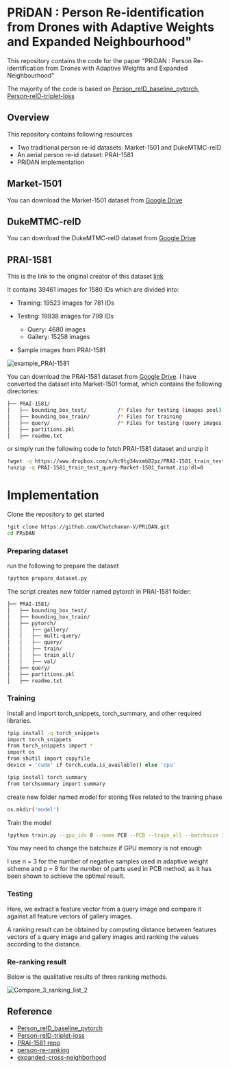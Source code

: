# PRiDAN : Person Re-identification from Drones with Adaptive Weights and Expanded Neighbourhood"
This repository contains the code for the paper "PRiDAN : Person Re-identification from Drones with Adaptive Weights and Expanded Neighbourhood"

The majority of the code is based on [Person_reID_baseline_pytorch](https://github.com/layumi/Person_reID_baseline_pytorch), [Person-reID-triplet-loss](https://github.com/layumi/Person-reID-triplet-loss)

## Overview
This repository contains following resources
- Two traditional person re-id datasets: Market-1501 and DukeMTMC-reID
- An aerial person re-id dataset: PRAI-1581
- PRiDAN implementation

## Market-1501
You can download the Market-1501 dataset from [Google Drive](https://drive.google.com/file/d/1_KwUvfhI-6iqNj2ZUBDJYBEcWYK7gv0L/view?usp=sharing)

## DukeMTMC-reID
You can download the DukeMTMC-reID dataset from [Google Drive](https://drive.google.com/file/d/1_iqu_Q0GtKU7e3r1VjhpcbNfGffADxdU/view?usp=sharing)
## PRAI-1581
This is the link to the original creator of this dataset [link](https://github.com/stormyoung/PRAI-1581)

It contains 39461 images for 1580 IDs which are divided into:
- Training: 19523 images for 781 IDs 
- Testing: 19938 images for 799 IDs 
  - Query: 4680 images
  - Gallery: 15258 images

- Sample images from PRAI-1581

![example_PRAI-1581](https://user-images.githubusercontent.com/94464876/149623340-10bda2ef-cbd4-4f2a-8ca4-229cac8f9903.png)
  
You can download the PRAI-1581 dataset from [Google Drive](https://drive.google.com/file/d/168UcmbW1twnq7F8BB_FtvPzCKiCLAMIp/view?usp=sharing).
I have converted the dataset into Market-1501 format, which contains the following directories:
```bash 
├── PRAI-1581/
│   ├── bounding_box_test/          /* Files for testing (images pool)
│   ├── bounding_box_train/         /* Files for training 
│   ├── query/                      /* Files for testing (query images)
│   ├── partitions.pkl 
│   ├── readme.txt
```
or simply run the following code to fetch PRAI-1581 dataset and unzip it
```bash 
!wget -q https://www.dropbox.com/s/hc9tg34vxmb82pz/PRAI-1581_train_test_query-Market-1501_format.zip?dl=0
!unzip -q PRAI-1581_train_test_query-Market-1501_format.zip?dl=0
```
# Implementation
Clone the repository to get started
```bash 
!git clone https://github.com/Chatchanan-V/PRiDAN.git
cd PRiDAN
```
### Preparing dataset
run the following to prepare the dataset 
```bash 
!python prepare_dataset.py
```
The script creates new folder named pytorch in PRAI-1581 folder:
```bash 
├── PRAI-1581/
│   ├── bounding_box_test/        
│   ├── bounding_box_train/     
│   ├── pytorch/  
│   │   ├── gallery/   
│   │   ├── multi-query/   
│   │   ├── query/   
│   │   ├── train/   
│   │   ├── train_all/   
│   │   ├── val/   
│   ├── query/                     
│   ├── partitions.pkl 
│   ├── readme.txt
```

### Training
Install and import torch_snippets, torch_summary, and other required libraries.
```bash 
!pip install -q torch_snippets
import torch_snippets
from torch_snippets import *
import os 
from shutil import copyfile
device = 'cuda' if torch.cuda.is_available() else 'cpu'

!pip install torch_summary
from torchsummary import summary
```

create new folder named model for storing files related to the training phase
```bash
os.mkdir('model')
```

Train the model
```bash
!python train.py --gpu_ids 0 --name PCB --PCB --train_all --batchsize 16 --margin 0.3 --lr 0.01 --alpha 0.0 --data_dir ../PRAI-1581/pytorch
```

You may need to change the batchsize if GPU memory is not enough

I use n = 3 for the number of negative samples used in adaptive weight scheme and p = 8 for the number of parts used in PCB method, as it has been shown to achieve the optimal result.

### Testing
Here, we extract a feature vector from a query image and compare it against all feature vectors of gallery images.

A ranking result can be obtained by computing distance between features vectors of a query image and gallery images and ranking the values according to the distance. 

### Re-ranking result
Below is the qualitative results of three ranking methods.

![Compare_3_ranking_list_2](https://user-images.githubusercontent.com/94464876/149622359-cec64dd0-8ca9-4ede-bf54-268aedb89d3a.png)

<!-- ### Visualization -->

## Reference
- [Person_reID_baseline_pytorch](https://github.com/layumi/Person_reID_baseline_pytorch)
- [Person-reID-triplet-loss](https://github.com/layumi/Person-reID-triplet-loss)
- [PRAI-1581 repo](https://github.com/stormyoung/PRAI-1581)
- [person-re-ranking](https://github.com/zhunzhong07/person-re-ranking)
- [expanded-cross-neighborhood](https://github.com/pse-ecn/expanded-cross-neighborhood)

